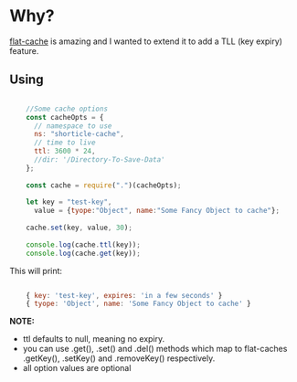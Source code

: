 # Why?
[flat-cache](https://www.npmjs.com/package/flat-cache) is amazing and I wanted to extend it to add a TLL (key expiry) feature.

## Using

```javascript

    //Some cache options
    const cacheOpts = {
      // namespace to use
      ns: "shorticle-cache",
      // time to live
      ttl: 3600 * 24,
      //dir: '/Directory-To-Save-Data'
    };
    
    const cache = require(".")(cacheOpts);
    
    let key = "test-key",
      value = {tyope:"Object", name:"Some Fancy Object to cache"};
    
    cache.set(key, value, 30);
    
    console.log(cache.ttl(key));
    console.log(cache.get(key));

```

This will print:

```javascript

    { key: 'test-key', expires: 'in a few seconds' }
    { tyope: 'Object', name: 'Some Fancy Object to cache' }

```

**NOTE:** 
- ttl defaults to null, meaning no expiry.
- you can use .get(), .set() and .del() methods which map to flat-caches .getKey(), .setKey() and .removeKey() respectively.
- all option values are optional
